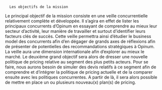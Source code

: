       Les objectifs de la mission

Le principal objectif de la mission consiste en une veille concurrentielle relativement complète et développée. 
Il s’agira en effet de lister les principaux concurrents d’Opinum en essayant de comprendre au mieux leur secteur d’activité, 
leur manière de travailler et surtout d’identifier leurs facteurs clés de succès. 
Cette veille permettra ainsi d’étudier le business model des concurrents afin d’en dégager de grands axes de réflexions afin de présenter
de potentielles des recommandations stratégiques à Opinum. La veille aura une dimension internationale afin d’explorer au mieux le marché. 
Le deuxième grand objectif sera alors de dresser une nouvelle politique de pricing relative au segment des plus petits acteurs. 
Pour se faire, nous aurons besoin de simuler des devis relatifs à ce segment afin de comprendre et d’intégrer la politique de pricing actuelle 
et de la comparer ensuite avec les politiques concurrentes. A partir de là, il sera alors possible de mettre en place un ou plusieurs nouveau(x) plan(s) de pricing.
